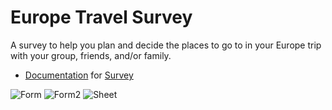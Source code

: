 # Europe Travel Survey
A survey to help you plan and decide the places to go to in your Europe trip with your group, friends, and/or family.


* [Documentation](https://docs.cs50.net/2019/x/psets/7/survey/survey.html) for [Survey](https://github.com/emilyd17/survey/tree/master/survey)

![Form](https://github.com/emilyd17/survey/blob/master/survey/view/Form.jpg)
![Form2](https://github.com/emilyd17/survey/blob/master/survey/view/Form2.jpg)
![Sheet](https://github.com/emilyd17/survey/blob/master/survey/view/Sheet.jpg)
